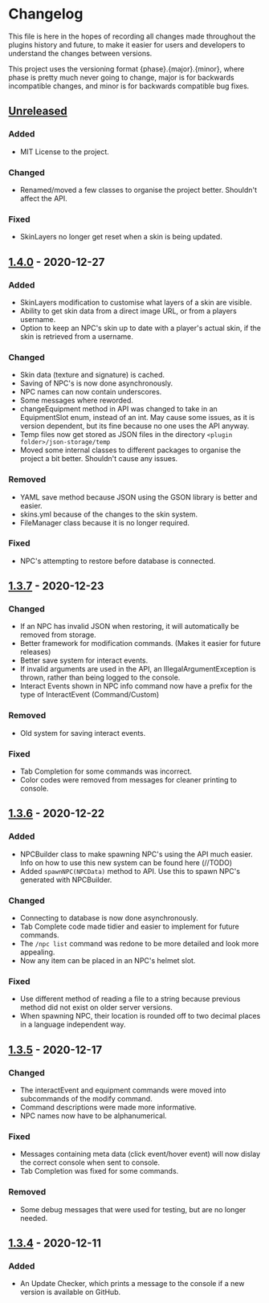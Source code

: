 # Changelog

This file is here in the hopes of recording all changes made throughout the plugins history and future, to make it easier for users and developers to understand the changes between versions.

This project uses the versioning format {phase}.{major}.{minor}, where phase is pretty much never going to change, major is for backwards incompatible changes, and minor is for backwards compatible bug fixes.

## [Unreleased]
### Added
 - MIT License to the project.
### Changed
 - Renamed/moved a few classes to organise the project better. Shouldn't affect the API.
### Fixed
 - SkinLayers no longer get reset when a skin is being updated.

## [1.4.0] - 2020-12-27
### Added
 - SkinLayers modification to customise what layers of a skin are visible.
 - Ability to get skin data from a direct image URL, or from a players username.
 - Option to keep an NPC's skin up to date with a player's actual skin, if the skin is retrieved from a username.
### Changed
 - Skin data (texture and signature) is cached.
 - Saving of NPC's is now done asynchronously.
 - NPC names can now contain underscores.
 - Some messages where reworded.
 - changeEquipment method in API was changed to take in an EquipmentSlot enum, instead of an int. May cause some issues, as it is version dependent, but its fine because no one uses the API anyway.
 - Temp files now get stored as JSON files in the directory `<plugin folder>/json-storage/temp`
 - Moved some internal classes to different packages to organise the project a bit better. Shouldn't cause any issues.
### Removed
 - YAML save method because JSON using the GSON library is better and easier.
 - skins.yml because of the changes to the skin system.
 - FileManager class because it is no longer required.
### Fixed
 - NPC's attempting to restore before database is connected.

## [1.3.7] - 2020-12-23
### Changed
 - If an NPC has invalid JSON when restoring, it will automatically be removed from storage.
 - Better framework for modification commands. (Makes it easier for future releases)
 - Better save system for interact events.
 - If invalid arguments are used in the API, an IllegalArgumentException is thrown, rather than being logged to the console.
 - Interact Events shown in NPC info command now have a prefix for the type of InteractEvent (Command/Custom)
### Removed
 - Old system for saving interact events.
### Fixed
 - Tab Completion for some commands was incorrect.
 - Color codes were removed from messages for cleaner printing to console.

## [1.3.6] - 2020-12-22
### Added
 - NPCBuilder class to make spawning NPC's using the API much easier. Info on how to use this new system can be found here (//TODO)
 - Added `spawnNPC(NPCData)` method to API. Use this to spawn NPC's generated with NPCBuilder.
### Changed
 - Connecting to database is now done asynchronously.
 - Tab Complete code made tidier and easier to implement for future commands.
 - The `/npc list` command was redone to be more detailed and look more appealing.
 - Now any item can be placed in an NPC's helmet slot.
### Fixed
 - Use different method of reading a file to a string because previous method did not exist on older server versions.
 - When spawning NPC, their location is rounded off to two decimal places in a language independent way.

## [1.3.5] - 2020-12-17
### Changed
 - The interactEvent and equipment commands were moved into subcommands of the modify command.
 - Command descriptions were made more informative.
 - NPC names now have to be alphanumerical.
### Fixed
 - Messages containing meta data (click event/hover event) will now dislay the correct console when sent to console.
 - Tab Completion was fixed for some commands.
### Removed
 - Some debug messages that were used for testing, but are no longer needed.

## [1.3.4] - 2020-12-11
### Added
 - An Update Checker, which prints a message to the console if a new version is available on GitHub.

[//]: # (//TODO add changes for ALL versions since 1.0.0)
[//]: # (Refer to https://keepachangelog.com/en/1.0.0/ and example on wesbite)
[//]: # (Once this is done, update all release descriptions with the changelogs)

[Unreleased]: https://github.com/Scroojalix/NPCManager/compare/v1.4.0...HEAD
[1.4.0]: https://github.com/Scroojalix/NPCManager/compare/v1.3.7...v1.4.0
[1.3.7]: https://github.com/Scroojalix/NPCManager/compare/v1.3.6...v1.3.7
[1.3.6]: https://github.com/Scroojalix/NPCManager/compare/v1.3.5...v1.3.6
[1.3.5]: https://github.com/Scroojalix/NPCManager/compare/v1.3.4...v1.3.5
[1.3.4]: https://github.com/Scroojalix/NPCManager/compare/v1.3.3...v1.3.4
